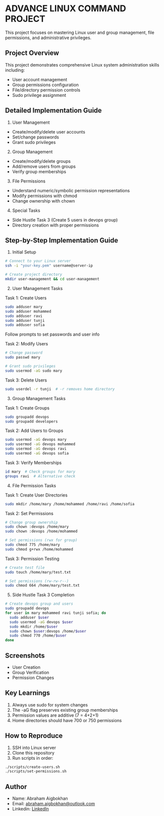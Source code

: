 # ADVANCE LINUX COMMAND PROJECT

This project focuses on mastering Linux user and group management, file permissions, and administrative privileges.

## Project Overview

This project demonstrates comprehensive Linux system administration skills including:
- User account management
- Group permissions configuration
- File/directory permission controls
- Sudo privilege assignment


## Detailed Implementation Guide

1. User Management
- Create/modify/delete user accounts
- Set/change passwords
- Grant sudo privileges

2. Group Management
- Create/modify/delete groups
- Add/remove users from groups
- Verify group memberships

3. File Permissions
- Understand numeric/symbolic permission representations
- Modify permissions with chmod
- Change ownership with chown

4. Special Tasks
- Side Hustle Task 3 (Create 5 users in devops group)
- Directory creation with proper permissions

## Step-by-Step Implementation Guide

1. Initial Setup
```bash
# Connect to your Linux server
ssh -i "your-key.pem" username@server-ip

# Create project directory
mkdir user-management && cd user-management
```

2. User Management Tasks

Task 1: Create Users
```bash
sudo adduser mary
sudo adduser mohammed
sudo adduser ravi
sudo adduser tunji
sudo adduser sofia
```
Follow prompts to set passwords and user info

Task 2: Modify Users
```bash
# Change password
sudo passwd mary

# Grant sudo privileges
sudo usermod -aG sudo mary
```

Task 3: Delete Users
```bash
sudo userdel -r tunji  # -r removes home directory
```

3. Group Management Tasks

Task 1: Create Groups
```bash
sudo groupadd devops
sudo groupadd developers
```

Task 2: Add Users to Groups
```bash
sudo usermod -aG devops mary
sudo usermod -aG devops mohammed
sudo usermod -aG devops ravi
sudo usermod -aG devops sofia
```

Task 3: Verify Memberships
```bash
id mary  # Check groups for mary
groups ravi  # Alternative check
```

4. File Permission Tasks

Task 1: Create User Directories
```bash
sudo mkdir /home/mary /home/mohammed /home/ravi /home/sofia
```

Task 2: Set Permissions
```bash
# Change group ownership
sudo chown :devops /home/mary
sudo chown :devops /home/mohammed

# Set permissions (rwx for group)
sudo chmod 775 /home/mary
sudo chmod g+rwx /home/mohammed
```

Task 3: Permission Testing
```bash
# Create test file
sudo touch /home/mary/test.txt

# Set permissions (rw-rw-r--)
sudo chmod 664 /home/mary/test.txt
```

5. Side Hustle Task 3 Completion
```bash
# Create devops group and users
sudo groupadd devops
for user in mary mohammed ravi tunji sofia; do
  sudo adduser $user
  sudo usermod -aG devops $user
  sudo mkdir /home/$user
  sudo chown $user:devops /home/$user
  sudo chmod 770 /home/$user
done
```

## Screenshots
- User Creation
- Group Verification
- Permission Changes

## Key Learnings
1. Always use sudo for system changes
2. The -aG flag preserves existing group memberships
3. Permission values are additive (7 = 4+2+1)
4. Home directories should have 700 or 750 permissions

## How to Reproduce
1. SSH into Linux server
2. Clone this repository
3. Run scripts in order:
```bash
./scripts/create-users.sh
./scripts/set-permissions.sh
```

## Author
- Name: Abraham Aigbokhan
- Email: abraham.aigbokhan@outlook.com
- Linkedin: [LinkedIn](https://www.linkedin.com/in/abraham-aigbokhan-3abb28214)










































